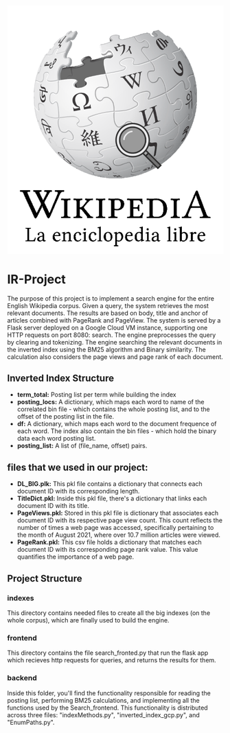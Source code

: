 <div style="text-align: center;">
    <img src="backend/Wikipedia_Search.gif" style="height: auto; width: 200">
</div>

# IR-Project

The purpose of this project is to implement a search engine for the entire English Wikipedia corpus. Given a query, the system retrieves the most relevant documents. The results are based on body, title and anchor of articles combined with PageRank and PageView. The system is served by a Flask server deployed on a Google Cloud VM instance, supporting one HTTP requests on port 8080: search. The engine preprocesses the query by clearing and tokenizing. The engine searching the relevant documents in the inverted index using the BM25 algorithm and Binary similarity. The calculation also considers the page views and page rank of each document.

## Inverted Index Structure

- **term_total:** Posting list per term while building the index
- **posting_locs:** A dictionary, which maps each word to name of the correlated bin file - which contains the whole posting list, and to the offset of the posting list in the file.
- **df:** A dictionary, which maps each word to the document frequence of each word. The index also contain the bin files - which hold the binary data each word posting list.
- **posting_list:** A list of (file_name, offset) pairs.

## files that we used in our project:

- **DL_BIG.plk:** This pkl file contains a dictionary that connects each document ID with its corresponding length.
- **TitleDict.pkl:** Inside this pkl file, there's a dictionary that links each document ID with its title.
- **PageViews.pkl:** Stored in this pkl file is dictionary that associates each document ID with its respective page view count. This count reflects the number of times a web page was accessed, specifically pertaining to the month of August 2021, where over 10.7 million articles were viewed.
- **PageRank.pkl:** This csv file holds a dictionary that matches each document ID with its corresponding page rank value. This value quantifies the importance of a web page.

## Project Structure
### indexes
This directory contains needed files to create all the big indexes (on the whole corpus), which are finally used to build the engine.

### frontend
This directory contains the file search_fronted.py that run the flask app which recieves http requests for queries, and returns the results for them.

### backend
Inside this folder, you'll find the functionality responsible for reading the posting list, performing BM25 calculations, and implementing all the functions used by the Search_frontend. This functionality is distributed across three files: "indexMethods.py", "inverted_index_gcp.py", and "EnumPaths.py".
